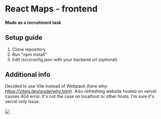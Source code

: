 # React Maps - frontend
#### Made as a recruitment task
## Setup guide
1. Clone repository
2. Run "npm install"
3. Edit /src/config.json with your backend url (optional)
## Additional info
Decided to use Vite instead of Webpack (here why: https://vitejs.dev/guide/why.html). Also refreshing website hosted on vercel causes 404 error. It's not the case on localhost or other hosts. I'm sure it's vercel only issue. 
<br /><br />
<img src="https://i.imgur.com/PlvplFl.png"></img>
